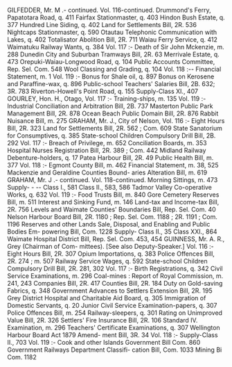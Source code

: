GILFEDDER, Mr. M .- continued. Vol. 116-continued. Drummond's Ferry, Papatotara Road, q. 411 Fairfax Stationmaster, q. 403 Hindon Bush Estate, q. 377 Hundred Line Siding, q. 402 Land for Settlements Bill, 2R. 536 Nightcaps Stationmaster, q. 590 Otautau Telephonic Communication with Lakes, q. 402 Totalisator Abolition Bill, 2R. 711 Waiau Ferry Service, q. 412 Waimatuku Railway Wants, q. 384 Vol. 117 :- Death of Sir John Mckenzie, m. 288 Dunedin City and Suburban Tramways Bill, 2R. 63 Merrivale Estate, q. 473 Orepuki-Waiau-Longwood Road, q. 104 Public Accounts Committee, Rep. Sel. Com. 548 Wool Classing and Grading, q. 104 Vol. 118 :-- Financial Statement, m. 1 Vol. 119 :- Bonus for Shale oil, q. 897 Bonus on Kerosene and Paraffine-wax, q. 896 Public-school Teachers' Salaries Bill, 2B. 632; 3R. 783 Riverton-Howell's Point Road, q. 155 Supply-Class XI., 407 GOURLEY, Hon. H., Otago, Vol. 117 :- Training-ships, m. 135 Vol. 119 :- Industrial Conciliation and Arbitration Bill, 2B. 737 Masterton Public Park Management Bill, 2R. 878 Ocean Beach Public Domain Bill, 2R. 876 Rabbit Nuisance Bill, m. 275 GRAHAM, Mr. J., City of Nelson, Vol. 116 :- Eight Hours Bill, 2R. 323 Land for Settlements Bill, 2R. 562 ; Com. 609 State Sanatorium for Consumptives, q. 385 State-school Children Compulsory Drill Bill, 2B. 292 Vol. 117 :- Breach of Privilege, m. 652 Conciliation Boards, m. 353 Hospital Nurses Registration Bill, 2R. 389 ; Com. 442 Midland Railway Debenture-holders, q. 17 Patea Harbour Bill, 2R. 49 Public Health Bill, m. 377 Vol. 118 :- Egmont County Bill, m. 462 Financial Statement, m. 38, 525 Mackenzie and Geraldine Counties Bound- aries Alteration Bill, m. 619 GRAHAM, Mr. J .- continued. Vol. 118-continued. Morning Sittings, m. 473 Supply- \- -- Class I., 581 Class II., 583, 586 Tadmor Valley Co-operative Works, q. 632 Vol. 119 :- Food Trusts Bill, m. 840 Gore Cemetery Reserves Bill, m. 511 Interest and Sinking Fund, m. 146 Land-tax and Income-tax Bill, 2R. 756 Levels and Waimate Counties' Boundaries Bill, Rep. Sel. Com. 40 Nelson Harbour Board Bill, 2R. 1180 ; Rep. Sel. Com. 1188 ; 2R. 1191 ; Com. 1196 Reserves and other Lands Sale, Disposal, and Enabling and Public Bodies Em- powering Bill, Com. 1228 Supply- Class II., 35 Class XXI., 864 Waimate Hospital District Bill, Rep. Sel. Com. 453, 454 GUINNESS, Mr. A. R., Grey (Chairman of Com- mittees). [See also Deputy-Speaker.] Vol. 116 :- Eight Hours Bill, 2R. 307 Opium Importations, q. 383 Police Offences Bill, 2R. 274 ; m. 507 Railway Service Wages, q. 592 State-school Children Compulsory Drill Bill, 2R. 281, 302 Vol. 117 :- Birth Registrations, q. 342 Civil Service Examinations, m. 296 Coal-mines : Report of Royal Commission, m. 241, 243 Companies Bill, 2R. 417 Counties Bill, 2R. 184 Duty on Gold-saving Fabrics, q. 348 Government Advances to Settlers Extension Bill, 2R. 195 Grey District Hospital and Charitable Aid Board, q. 305 Immigration of Domestic Servants, q. 20 Junior Civil Service Examination-papers, q. 307 Police Offences Bill, m. 254 Railway-sleepers, q. 301 Rating on Unimproved Value Bill, 2R. 326 Settlers' Fire Insurance Bill, 2R. 106 Standard IV. Examination, m. 296 Teachers' Certificate Examinations, q. 307 Wellington Harbour Board Act 1879 Amend- ment Bill, 3R. 34 Vol. 118 :- Supply-Class II., 703 Vol. 119 :- Cook and other Islands Government Bill Com. 860 Government Railways Department Classifi- cation Bill, Com. 1033 Mining Bi Com. 1182 